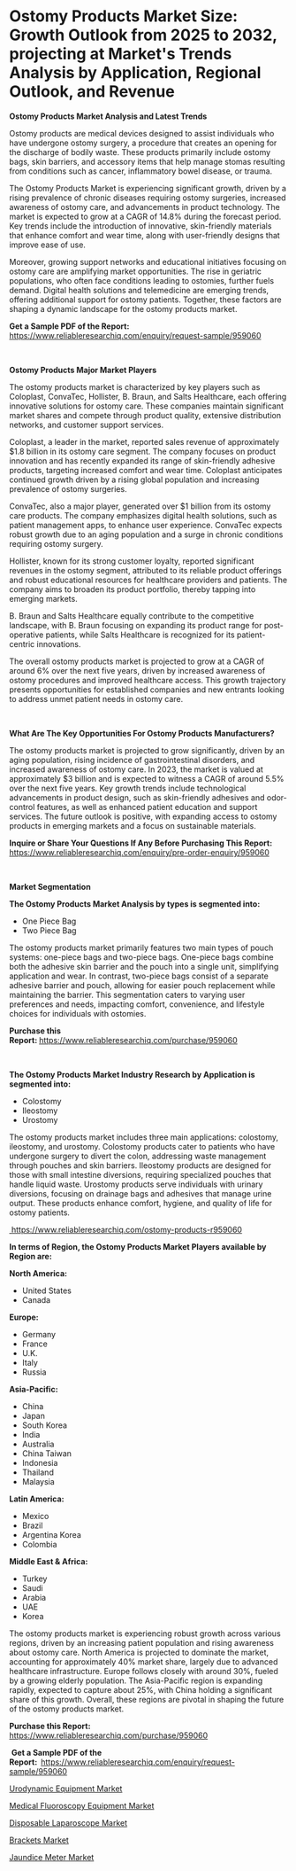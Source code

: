 <p><h1>Ostomy Products Market Size: Growth Outlook from 2025 to 2032, projecting at Market's Trends Analysis by Application, Regional Outlook, and Revenue</h1></p><p><strong>Ostomy Products Market Analysis and Latest Trends</strong></p>
<p><p>Ostomy products are medical devices designed to assist individuals who have undergone ostomy surgery, a procedure that creates an opening for the discharge of bodily waste. These products primarily include ostomy bags, skin barriers, and accessory items that help manage stomas resulting from conditions such as cancer, inflammatory bowel disease, or trauma. </p><p>The Ostomy Products Market is experiencing significant growth, driven by a rising prevalence of chronic diseases requiring ostomy surgeries, increased awareness of ostomy care, and advancements in product technology. The market is expected to grow at a CAGR of 14.8% during the forecast period. Key trends include the introduction of innovative, skin-friendly materials that enhance comfort and wear time, along with user-friendly designs that improve ease of use. </p><p>Moreover, growing support networks and educational initiatives focusing on ostomy care are amplifying market opportunities. The rise in geriatric populations, who often face conditions leading to ostomies, further fuels demand. Digital health solutions and telemedicine are emerging trends, offering additional support for ostomy patients. Together, these factors are shaping a dynamic landscape for the ostomy products market.</p></p>
<p><strong>Get a Sample PDF of the Report:&nbsp;</strong> <a href="https://www.reliableresearchiq.com/enquiry/request-sample/959060?utm_campaign=1896&utm_medium=2&utm_source=Github&utm_content=ia&utm_term=04032025&utm_id=ostomy-products">https://www.reliableresearchiq.com/enquiry/request-sample/959060</a></p>
<p>&nbsp;</p>
<p><strong>Ostomy Products Major Market Players</strong></p>
<p><p>The ostomy products market is characterized by key players such as Coloplast, ConvaTec, Hollister, B. Braun, and Salts Healthcare, each offering innovative solutions for ostomy care. These companies maintain significant market shares and compete through product quality, extensive distribution networks, and customer support services.</p><p>Coloplast, a leader in the market, reported sales revenue of approximately $1.8 billion in its ostomy care segment. The company focuses on product innovation and has recently expanded its range of skin-friendly adhesive products, targeting increased comfort and wear time. Coloplast anticipates continued growth driven by a rising global population and increasing prevalence of ostomy surgeries.</p><p>ConvaTec, also a major player, generated over $1 billion from its ostomy care products. The company emphasizes digital health solutions, such as patient management apps, to enhance user experience. ConvaTec expects robust growth due to an aging population and a surge in chronic conditions requiring ostomy surgery.</p><p>Hollister, known for its strong customer loyalty, reported significant revenues in the ostomy segment, attributed to its reliable product offerings and robust educational resources for healthcare providers and patients. The company aims to broaden its product portfolio, thereby tapping into emerging markets.</p><p>B. Braun and Salts Healthcare equally contribute to the competitive landscape, with B. Braun focusing on expanding its product range for post-operative patients, while Salts Healthcare is recognized for its patient-centric innovations.</p><p>The overall ostomy products market is projected to grow at a CAGR of around 6% over the next five years, driven by increased awareness of ostomy procedures and improved healthcare access. This growth trajectory presents opportunities for established companies and new entrants looking to address unmet patient needs in ostomy care.</p></p>
<p>&nbsp;</p>
<p><strong>What Are The Key Opportunities For Ostomy Products Manufacturers?</strong></p>
<p><p>The ostomy products market is projected to grow significantly, driven by an aging population, rising incidence of gastrointestinal disorders, and increased awareness of ostomy care. In 2023, the market is valued at approximately $3 billion and is expected to witness a CAGR of around 5.5% over the next five years. Key growth trends include technological advancements in product design, such as skin-friendly adhesives and odor-control features, as well as enhanced patient education and support services. The future outlook is positive, with expanding access to ostomy products in emerging markets and a focus on sustainable materials.</p></p>
<p><strong>Inquire or Share Your Questions If Any Before Purchasing This Report:</strong> <a href="https://www.reliableresearchiq.com/enquiry/pre-order-enquiry/959060?utm_campaign=1896&utm_medium=2&utm_source=Github&utm_content=ia&utm_term=04032025&utm_id=ostomy-products">https://www.reliableresearchiq.com/enquiry/pre-order-enquiry/959060</a></p>
<p>&nbsp;</p>
<p><strong>Market Segmentation</strong></p>
<p><strong>The Ostomy Products Market Analysis by types is segmented into:</strong></p>
<p><ul><li>One Piece Bag</li><li>Two Piece Bag</li></ul></p>
<p><p>The ostomy products market primarily features two main types of pouch systems: one-piece bags and two-piece bags. One-piece bags combine both the adhesive skin barrier and the pouch into a single unit, simplifying application and wear. In contrast, two-piece bags consist of a separate adhesive barrier and pouch, allowing for easier pouch replacement while maintaining the barrier. This segmentation caters to varying user preferences and needs, impacting comfort, convenience, and lifestyle choices for individuals with ostomies.</p></p>
<p><strong>Purchase this Report:&nbsp;</strong><a href="https://www.reliableresearchiq.com/purchase/959060?utm_campaign=1896&utm_medium=2&utm_source=Github&utm_content=ia&utm_term=04032025&utm_id=ostomy-products">https://www.reliableresearchiq.com/purchase/959060</a></p>
<p>&nbsp;</p>
<p><strong>The Ostomy Products Market Industry Research by Application is segmented into:</strong></p>
<p><ul><li>Colostomy</li><li>Ileostomy</li><li>Urostomy</li></ul></p>
<p><p>The ostomy products market includes three main applications: colostomy, ileostomy, and urostomy. Colostomy products cater to patients who have undergone surgery to divert the colon, addressing waste management through pouches and skin barriers. Ileostomy products are designed for those with small intestine diversions, requiring specialized pouches that handle liquid waste. Urostomy products serve individuals with urinary diversions, focusing on drainage bags and adhesives that manage urine output. These products enhance comfort, hygiene, and quality of life for ostomy patients.</p></p>
<p><a href="https://www.reliableresearchiq.com/ostomy-products-r959060?utm_campaign=1896&utm_medium=2&utm_source=Github&utm_content=ia&utm_term=04032025&utm_id=ostomy-products">&nbsp;https://www.reliableresearchiq.com/ostomy-products-r959060</a></p>
<p><strong>In terms of Region, the Ostomy Products Market Players available by Region are:</strong></p>
<p>
    <p> <strong> North America: </strong>
        <ul>
            <li>United States</li>
            <li>Canada</li>
        </ul>
        </p> 
    <p> <strong> Europe: </strong>
        <ul>
            <li>Germany</li>
            <li>France</li>
            <li>U.K.</li>
            <li>Italy</li>
            <li>Russia</li>
        </ul>
        </p> 
    <p> <strong> Asia-Pacific: </strong>
        <ul>
            <li>China</li>
            <li>Japan</li>
            <li>South Korea</li>
            <li>India</li>
            <li>Australia</li>
            <li>China Taiwan</li>
            <li>Indonesia</li>
            <li>Thailand</li>
            <li>Malaysia</li>
        </ul>
        </p> 
    <p> <strong> Latin America: </strong>
        <ul>
            <li>Mexico</li>
            <li>Brazil</li>
            <li>Argentina Korea</li>
            <li>Colombia</li>
        </ul>
        </p> 
    <p> <strong> Middle East & Africa: </strong>
        <ul>
            <li>Turkey</li>
            <li>Saudi</li>
            <li>Arabia</li>
            <li>UAE</li>
            <li>Korea</li>
        </ul>
    </p>
    </p>
<p><p>The ostomy products market is experiencing robust growth across various regions, driven by an increasing patient population and rising awareness about ostomy care. North America is projected to dominate the market, accounting for approximately 40% market share, largely due to advanced healthcare infrastructure. Europe follows closely with around 30%, fueled by a growing elderly population. The Asia-Pacific region is expanding rapidly, expected to capture about 25%, with China holding a significant share of this growth. Overall, these regions are pivotal in shaping the future of the ostomy products market.</p></p>
<p><strong>Purchase this Report: </strong><a href="https://www.reliableresearchiq.com/purchase/959060?utm_campaign=1896&utm_medium=2&utm_source=Github&utm_content=ia&utm_term=04032025&utm_id=ostomy-products">https://www.reliableresearchiq.com/purchase/959060</a></p>
<p>&nbsp;<strong>Get a Sample PDF of the Report:&nbsp;&nbsp;</strong><a href="https://www.reliableresearchiq.com/enquiry/request-sample/959060?utm_campaign=1896&utm_medium=2&utm_source=Github&utm_content=ia&utm_term=04032025&utm_id=ostomy-products">https://www.reliableresearchiq.com/enquiry/request-sample/959060</a></p>
<p><strong></strong></p>
<p><p><a href="https://github.com/achilekirwan/Market-Research-Report-List-1/blob/main/urodynamic-equipment-market.md?utm_campaign=1896&utm_medium=2&utm_source=Github&utm_content=ia&utm_term=04032025&utm_id=ostomy-products">Urodynamic Equipment Market</a></p><p><a href="https://github.com/zaujahkabadi/Market-Research-Report-List-1/blob/main/medical-fluoroscopy-equipment-market.md?utm_campaign=1896&utm_medium=2&utm_source=Github&utm_content=ia&utm_term=04032025&utm_id=ostomy-products">Medical Fluoroscopy Equipment Market</a></p><p><a href="https://github.com/yosenadhler/Market-Research-Report-List-1/blob/main/disposable-laparoscope-market.md?utm_campaign=1896&utm_medium=2&utm_source=Github&utm_content=ia&utm_term=04032025&utm_id=ostomy-products">Disposable Laparoscope Market</a></p><p><a href="https://github.com/bettysbozer/Market-Research-Report-List-1/blob/main/brackets-market.md?utm_campaign=1896&utm_medium=2&utm_source=Github&utm_content=ia&utm_term=04032025&utm_id=ostomy-products">Brackets Market</a></p><p><a href="https://github.com/safurdorthu8/Market-Research-Report-List-1/blob/main/jaundice-meter-market.md?utm_campaign=1896&utm_medium=2&utm_source=Github&utm_content=ia&utm_term=04032025&utm_id=ostomy-products">Jaundice Meter Market</a></p></p>